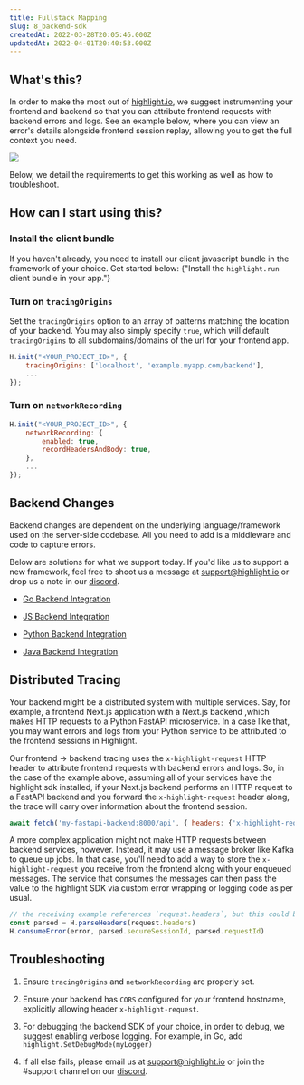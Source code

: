 ```yaml
---
title: Fullstack Mapping
slug: 8_backend-sdk
createdAt: 2022-03-28T20:05:46.000Z
updatedAt: 2022-04-01T20:40:53.000Z
---
```


## What's this?

In order to make the most out of [highlight.io](https://highlight.io), we suggest instrumenting your frontend and backend so that you can attribute frontend requests with backend errors and logs. See an example below, where you can view an error's details alongside frontend session replay, allowing you to get the full context you need.

![](/images/fullstack-mapping.png)

Below, we detail the requirements to get this working as well as how to troubleshoot.

## How can I start using this?

### Install the client bundle

If you haven't already, you need to install our client javascript bundle in the framework of your choice. Get started below:
<DocsCardGroup>
<DocsCard title="Getting Started (Client)" href="./1_overview.md">
{"Install the `highlight.run` client bundle in your app."}
</DocsCard>
</DocsCardGroup>

### Turn on `tracingOrigins`

Set the `tracingOrigins` option to an array of patterns matching the location of your backend. You may also simply specify `true`, which will default `tracingOrigins` to all subdomains/domains of the url for your frontend app.

```javascript
H.init("<YOUR_PROJECT_ID>", {
	tracingOrigins: ['localhost', 'example.myapp.com/backend'],
    ...
});
```

### Turn on `networkRecording`

```javascript
H.init("<YOUR_PROJECT_ID>", {
	networkRecording: {
		enabled: true,
		recordHeadersAndBody: true,
	},
	...
});
```

## Backend Changes

Backend changes are dependent on the underlying language/framework used on the server-side codebase. All you need to add is a middleware and code to capture errors.

Below are solutions for what we support today. If you'd like us to support a new framework, feel free to shoot us a message at [support@highlight.io](mailto:support@highlight.io) or drop us a note in our [discord](https://discord.gg/yxaXEAqgwN).

- [Go Backend Integration](8_backend-sdk/go)

- [JS Backend Integration](8_backend-sdk/js)

- [Python Backend Integration](8_backend-sdk/python)

- [Java Backend Integration](8_backend-sdk/java)

## Distributed Tracing

Your backend might be a distributed system with multiple services. Say, for example, a
frontend Next.js application with a Next.js backend ,which makes HTTP requests to
a Python FastAPI microservice. In a case like that, you may want errors and logs from your Python service to be
attributed to the frontend sessions in Highlight.

Our frontend -> backend tracing uses the `x-highlight-request` HTTP header to attribute frontend requests with backend errors and logs. So, in the case of the example above, assuming all of your services have the highlight sdk installed, if your Next.js backend performs an HTTP request to a FastAPI backend and you forward the `x-highlight-request` header along, the trace will carry over information about the frontend session.

```javascript
await fetch('my-fastapi-backend:8000/api', { headers: {'x-highlight-request': request.headers.get(`x-highlight-request`)} })
```

A more complex application might not make HTTP requests between backend services, however. Instead, it may
use a message broker like Kafka to queue up jobs. In that case, you'll need to add a way to
store the `x-highlight-request` you receive from the frontend along with your enqueued messages.
The service that consumes the messages can then pass the value to the highlight SDK via custom
error wrapping or logging code as per usual.

```javascript
// the receiving example references `request.headers`, but this could be read from another service-to-service protocol (ie. gRPC, Apache Kafka message)
const parsed = H.parseHeaders(request.headers)
H.consumeError(error, parsed.secureSessionId, parsed.requestId)
```

## Troubleshooting

1.  Ensure `tracingOrigins` and `networkRecording` are properly set.

2.  Ensure your backend has `CORS` configured for your frontend hostname, explicitly allowing header `x-highlight-request`.

3.  For debugging the backend SDK of your choice, in order to debug, we suggest enabling verbose logging. For example, in Go, add `highlight.SetDebugMode(myLogger)`

4.  If all else fails, please email us at support@highlight.io or join the #support channel on our [discord](https://discord.gg/yxaXEAqgwN).
